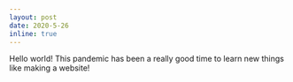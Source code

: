```yaml
---
layout: post
date: 2020-5-26
inline: true
---
```


Hello world! This pandemic has been a really good time to learn new things like making a website!